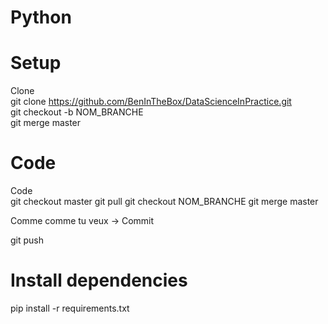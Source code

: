 # Python
# Setup
Clone  
git clone https://github.com/BenInTheBox/DataScienceInPractice.git  
git checkout -b NOM_BRANCHE  
git merge master  

# Code
Code  
git checkout master 
git pull 
git checkout NOM_BRANCHE 
git merge master 

Comme comme tu veux -> Commit

git push

# Install dependencies
pip install -r requirements.txt